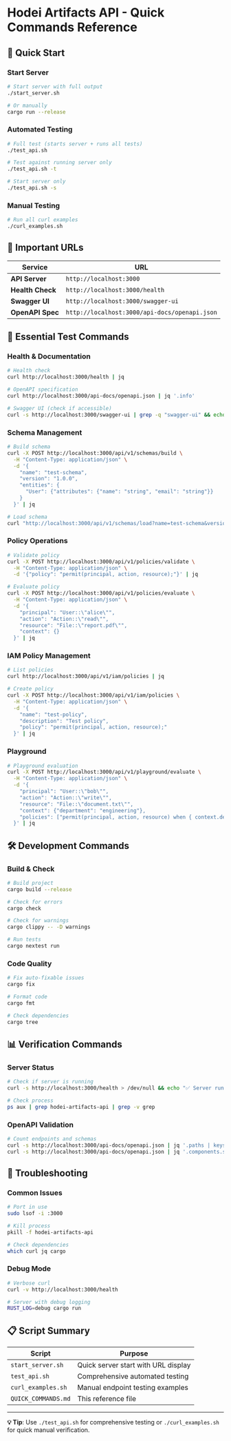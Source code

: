 # Hodei Artifacts API - Quick Commands Reference

## 🚀 Quick Start

### Start Server
```bash
# Start server with full output
./start_server.sh

# Or manually
cargo run --release
```

### Automated Testing
```bash
# Full test (starts server + runs all tests)
./test_api.sh

# Test against running server only
./test_api.sh -t

# Start server only
./test_api.sh -s
```

### Manual Testing
```bash
# Run all curl examples
./curl_examples.sh
```

## 🔗 Important URLs

| Service | URL |
|---------|-----|
| **API Server** | `http://localhost:3000` |
| **Health Check** | `http://localhost:3000/health` |
| **Swagger UI** | `http://localhost:3000/swagger-ui` |
| **OpenAPI Spec** | `http://localhost:3000/api-docs/openapi.json` |

## 🧪 Essential Test Commands

### Health & Documentation
```bash
# Health check
curl http://localhost:3000/health | jq

# OpenAPI specification
curl http://localhost:3000/api-docs/openapi.json | jq '.info'

# Swagger UI (check if accessible)
curl -s http://localhost:3000/swagger-ui | grep -q "swagger-ui" && echo "✅ Swagger UI OK"
```

### Schema Management
```bash
# Build schema
curl -X POST http://localhost:3000/api/v1/schemas/build \
  -H "Content-Type: application/json" \
  -d '{
    "name": "test-schema",
    "version": "1.0.0",
    "entities": {
      "User": {"attributes": {"name": "string", "email": "string"}}
    }
  }' | jq

# Load schema
curl "http://localhost:3000/api/v1/schemas/load?name=test-schema&version=1.0.0" | jq
```

### Policy Operations
```bash
# Validate policy
curl -X POST http://localhost:3000/api/v1/policies/validate \
  -H "Content-Type: application/json" \
  -d '{"policy": "permit(principal, action, resource);"}' | jq

# Evaluate policy
curl -X POST http://localhost:3000/api/v1/policies/evaluate \
  -H "Content-Type: application/json" \
  -d '{
    "principal": "User::\"alice\"",
    "action": "Action::\"read\"", 
    "resource": "File::\"report.pdf\"",
    "context": {}
  }' | jq
```

### IAM Policy Management
```bash
# List policies
curl http://localhost:3000/api/v1/iam/policies | jq

# Create policy
curl -X POST http://localhost:3000/api/v1/iam/policies \
  -H "Content-Type: application/json" \
  -d '{
    "name": "test-policy",
    "description": "Test policy",
    "policy": "permit(principal, action, resource);"
  }' | jq
```

### Playground
```bash
# Playground evaluation
curl -X POST http://localhost:3000/api/v1/playground/evaluate \
  -H "Content-Type: application/json" \
  -d '{
    "principal": "User::\"bob\"",
    "action": "Action::\"write\"",
    "resource": "File::\"document.txt\"",
    "context": {"department": "engineering"},
    "policies": ["permit(principal, action, resource) when { context.department == \"engineering\" };"]
  }' | jq
```

## 🛠️ Development Commands

### Build & Check
```bash
# Build project
cargo build --release

# Check for errors
cargo check

# Check for warnings
cargo clippy -- -D warnings

# Run tests
cargo nextest run
```

### Code Quality
```bash
# Fix auto-fixable issues
cargo fix

# Format code
cargo fmt

# Check dependencies
cargo tree
```

## 📊 Verification Commands

### Server Status
```bash
# Check if server is running
curl -s http://localhost:3000/health > /dev/null && echo "✅ Server running" || echo "❌ Server not running"

# Check process
ps aux | grep hodei-artifacts-api | grep -v grep
```

### OpenAPI Validation
```bash
# Count endpoints and schemas
curl -s http://localhost:3000/api-docs/openapi.json | jq '.paths | keys | length'
curl -s http://localhost:3000/api-docs/openapi.json | jq '.components.schemas | keys | length'
```

## 🔧 Troubleshooting

### Common Issues
```bash
# Port in use
sudo lsof -i :3000

# Kill process
pkill -f hodei-artifacts-api

# Check dependencies
which curl jq cargo
```

### Debug Mode
```bash
# Verbose curl
curl -v http://localhost:3000/health

# Server with debug logging
RUST_LOG=debug cargo run
```

## 📋 Script Summary

| Script | Purpose |
|--------|---------|
| `start_server.sh` | Quick server start with URL display |
| `test_api.sh` | Comprehensive automated testing |
| `curl_examples.sh` | Manual endpoint testing examples |
| `QUICK_COMMANDS.md` | This reference file |

---

**💡 Tip**: Use `./test_api.sh` for comprehensive testing or `./curl_examples.sh` for quick manual verification.